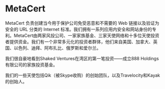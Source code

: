 # MetaCert


MetaCert 负责创建当今用于保护公司免受恶意和不需要的 Web 链接以及验证为安全的 URL 分类的 Internet 标准。我们拥有一系列应用内安全和网站身份的专利。MetaCert由两家风投公司、一家家族基金、三家天使网络和十多位天使投资者提供资金。我们有一个非常多元化的投资者群体，他们来自美国、加拿大、英国、以色列、迪拜、阿布扎比、俄罗斯和爱尔兰。

我们很自豪地看到Shaked Ventures在湾区的第一笔投资——成立888 Holdings有限公司的家族投资基金。

我们的一些天使包括Qik（被Skype收购）的创始团队，以及Travelocity和Kayak的创始人。
